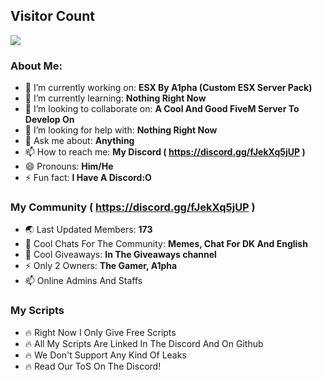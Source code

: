 ## Visitor Count
  <img src="https://profile-counter.glitch.me/JaredScar/count.svg" />

### About Me:

- 🔭 I’m currently working on: **ESX By A1pha (Custom ESX Server Pack)**
- 🌱 I’m currently learning: **Nothing Right Now**
- 👯 I’m looking to collaborate on: **A Cool And Good FiveM Server To Develop On**
- 🤔 I’m looking for help with: **Nothing Right Now**
- 💬 Ask me about: **Anything**
- 📫 How to reach me: **My Discord ( https://discord.gg/fJekXq5jUP )**
- 😄 Pronouns: **Him/He**
- ⚡ Fun fact: **I Have A Discord:O**

### My Community ( https://discord.gg/fJekXq5jUP )

- 🌏 Last Updated Members: **173**
- 💬 Cool Chats For The Community: **Memes, Chat For DK And English**
- 🎉 Cool Giveaways: **In The Giveaways channel**
- ⚡ Only 2 Owners: **The Gamer, A1pha**
- 📫 Online Admins And Staffs

### My Scripts

- 🔥 Right Now I Only Give Free Scripts
- 🔥 All My Scripts Are Linked In The Discord And On Github
- 🔥 We Don't Support Any Kind Of Leaks
- 🔥 Read Our ToS On The Discord!
